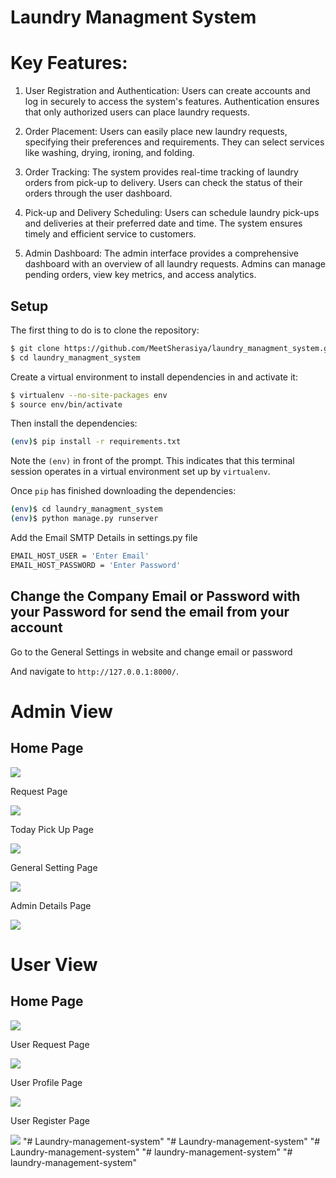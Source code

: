# Laundry Managment System

# Key Features:

1. User Registration and Authentication:
Users can create accounts and log in securely to access the system's features.
Authentication ensures that only authorized users can place laundry requests.

2. Order Placement:
Users can easily place new laundry requests, specifying their preferences and requirements.
They can select services like washing, drying, ironing, and folding.

3. Order Tracking:
The system provides real-time tracking of laundry orders from pick-up to delivery.
Users can check the status of their orders through the user dashboard.

4. Pick-up and Delivery Scheduling:
Users can schedule laundry pick-ups and deliveries at their preferred date and time.
The system ensures timely and efficient service to customers.

5. Admin Dashboard:
The admin interface provides a comprehensive dashboard with an overview of all laundry requests.
Admins can manage pending orders, view key metrics, and access analytics.

## Setup

The first thing to do is to clone the repository:

```sh
$ git clone https://github.com/MeetSherasiya/laundry_managment_system.git
$ cd laundry_managment_system
```

Create a virtual environment to install dependencies in and activate it:

```sh
$ virtualenv --no-site-packages env
$ source env/bin/activate
```

Then install the dependencies:

```sh
(env)$ pip install -r requirements.txt
```
Note the `(env)` in front of the prompt. This indicates that this terminal
session operates in a virtual environment set up by `virtualenv`.

Once `pip` has finished downloading the dependencies:
```sh
(env)$ cd laundry_managment_system
(env)$ python manage.py runserver
```
Add the Email SMTP Details in settings.py file
```sh
EMAIL_HOST_USER = 'Enter Email'
EMAIL_HOST_PASSWORD = 'Enter Password'
```

## Change the Company Email or Password with your Password for send the email from your account
Go to the General Settings in website and change email or password

And navigate to `http://127.0.0.1:8000/`.

# Admin View

## Home Page
<img src='screenshots/adminhome.png' >
<br>
<p>Request Page</p>
<img src='screenshots/allrequest.png'>
<br>
<p>Today Pick Up Page</p>
<img src='screenshots/todaypickup.png'>
<br>
<p>General Setting Page</p>
<img src='screenshots/generaladminsettings.png'>
<br>
<p>Admin Details Page</p>
<img src='screenshots/admindetails.png'>
<br>


# User View

## Home Page
<img src='screenshots/userhomepage.png'>
<br>
<p>User Request Page</p>
<img src='screenshots/userrequest.png'>
<br>
<p>User Profile Page</p>
<img src='screenshots/userprofiledetails.png'>
<br>
<p>User Register Page</p>
<img src='screenshots/userregister.png'>
"# Laundry-management-system" 
"# Laundry-management-system" 
"# Laundry-management-system" 
"# laundry-management-system" 
"# laundry-management-system" 
